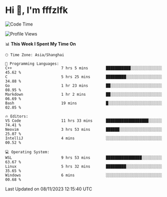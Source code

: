 # Hi 👋, I'm fffzlfk

<!--START_SECTION:waka-->
![Code Time](http://img.shields.io/badge/Code%20Time-557%20hrs%2034%20mins-blue)

![Profile Views](http://img.shields.io/badge/Profile%20Views-0-blue)

📊 **This Week I Spent My Time On** 

```text
🕑︎ Time Zone: Asia/Shanghai

💬 Programming Languages: 
C++                      7 hrs 5 mins        ███████████░░░░░░░░░░░░░░   45.62 % 
C                        5 hrs 25 mins       █████████░░░░░░░░░░░░░░░░   34.88 % 
Go                       1 hr 23 mins        ██░░░░░░░░░░░░░░░░░░░░░░░   08.95 % 
Markdown                 1 hr 2 mins         ██░░░░░░░░░░░░░░░░░░░░░░░   06.69 % 
Bash                     19 mins             █░░░░░░░░░░░░░░░░░░░░░░░░   02.05 % 

🔥 Editors: 
VS Code                  11 hrs 33 mins      ███████████████████░░░░░░   74.41 % 
Neovim                   3 hrs 53 mins       ██████░░░░░░░░░░░░░░░░░░░   25.07 % 
IntelliJ                 4 mins              ░░░░░░░░░░░░░░░░░░░░░░░░░   00.52 % 

💻 Operating System: 
WSL                      9 hrs 53 mins       ████████████████░░░░░░░░░   63.67 % 
Linux                    5 hrs 32 mins       █████████░░░░░░░░░░░░░░░░   35.65 % 
Windows                  6 mins              ░░░░░░░░░░░░░░░░░░░░░░░░░   00.68 % 
```


 Last Updated on 08/11/2023 12:15:40 UTC
<!--END_SECTION:waka-->

